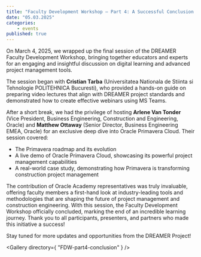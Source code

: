 ```yaml
---
title: "Faculty Development Workshop – Part 4: A Successful Conclusion!"
date: "05.03.2025"
categories:
    - events
published: true
---
```


On March 4, 2025, we wrapped up the final session of the DREAMER Faculty Development Workshop, bringing together educators and experts for an engaging and insightful discussion on digital learning and advanced project management tools.

The session began with **Cristian Tarba** (Universitatea Nationala de Stiinta si Tehnologie POLITEHNICA Bucuresti), who provided a hands-on guide on preparing video lectures that align with DREAMER project standards and demonstrated how to create effective webinars using MS Teams.

After a short break, we had the privilege of hosting **Arlene Van Tonder** (Vice President, Business Engineering, Construction and Engineering, Oracle) and **Matthew Ottaway** (Senior Director, Business Engineering EMEA, Oracle) for an exclusive deep dive into Oracle Primavera Cloud. Their session covered:
- The Primavera roadmap and its evolution
- A live demo of Oracle Primavera Cloud, showcasing its powerful project management capabilities
- A real-world case study, demonstrating how Primavera is transforming construction project management

The contribution of Oracle Academy representatives was truly invaluable, offering faculty members a first-hand look at industry-leading tools and methodologies that are shaping the future of project management and construction engineering.
With this session, the Faculty Development Workshop officially concluded, marking the end of an incredible learning journey. Thank you to all participants, presenters, and partners who made this initiative a success!

Stay tuned for more updates and opportunities from the DREAMER Project!

<script>
    import Gallery from '$lib/Gallery.svelte';
</script>

<Gallery directory={ "FDW-part4-conclusion" } />